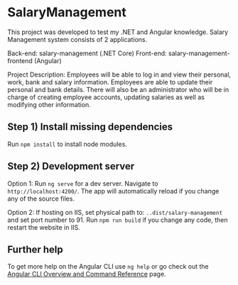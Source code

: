 # SalaryManagement
This project was developed to test my .NET and Angular knowledge. Salary Management system consists of 2 applications.

Back-end: salary-management (.NET Core)
Front-end: salary-management-frontend (Angular)

Project Description: Employees will be able to log in and view their personal, work, bank and salary information. Employees are able to update their personal and bank details.
There will also be an administrator who will be in charge of creating employee accounts, updating salaries as well as modifying other information.


## Step 1) Install missing dependencies

Run `npm install` to install node modules.


## Step 2) Development server

Option 1: Run `ng serve` for a dev server. Navigate to `http://localhost:4200/`. The app will automatically reload if you change any of the source files.

Option 2: If hosting on IIS, set physical path to: `..dist/salary-management` and set port number to 91. Run `npm run build` if you change any code, then restart the website in IIS.


## Further help

To get more help on the Angular CLI use `ng help` or go check out the [Angular CLI Overview and Command Reference](https://angular.io/cli) page.
